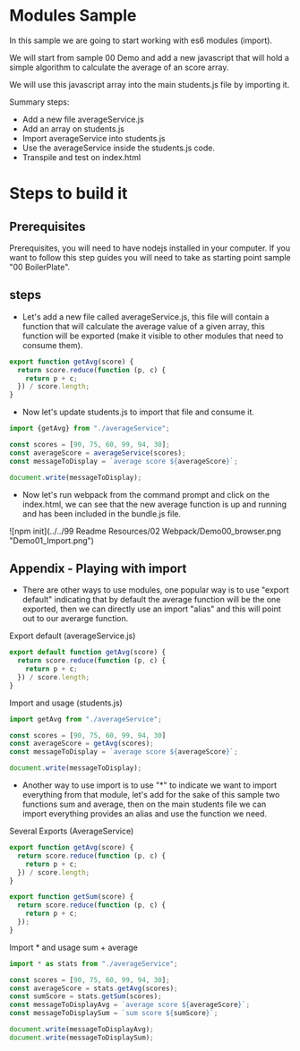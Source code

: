 # Modules Sample

In this sample we are going to start working with es6 modules (import).

We will start from sample 00 Demo and add a new javascript that will
hold a simple algorithm to calculate the average of an score array.

We will use this javascript array into the main students.js file by importing
it.

Summary steps:
 - Add a new file averageService.js
 - Add an array on students.js
 - Import averageService into students.js
 - Use the averageService inside the students.js code.
 - Transpile and test on index.html


# Steps to build it

## Prerequisites

Prerequisites, you will need to have nodejs installed in your computer. If you want to follow this step guides you will need to take as starting point sample "00 BoilerPlate".

## steps

- Let's add a new file called averageService.js, this file will contain a function that will calculate the average value of a given array, this function will be exported (make it visible to other modules that need to consume them).

````javascript
export function getAvg(score) {
  return score.reduce(function (p, c) {
    return p + c;
  }) / score.length;
}
````

- Now let's update students.js to import that file and consume it.

````javascript
import {getAvg} from "./averageService";

const scores = [90, 75, 60, 99, 94, 30];
const averageScore = averageService(scores);
const messageToDisplay = `average score ${averageScore}`;

document.write(messageToDisplay);
````

- Now let's run webpack from the command prompt and click on the index.html, we
can see that the new average function is up and running and has been included in
the bundle.js file.

![npm init](../../99 Readme Resources/02 Webpack/Demo00_browser.png "Demo01_Import.png")

## Appendix - Playing with import

- There are other ways to use modules, one popular way is to use "export default"
indicating that by default the average function will be the one exported, then
we can directly use an import "alias" and this will point out to our averarge function.

Export default (averageService.js)

````javascript
export default function getAvg(score) {
  return score.reduce(function (p, c) {
    return p + c;
  }) / score.length;
}
````

Import and usage (students.js)

````javascript
import getAvg from "./averageService";

const scores = [90, 75, 60, 99, 94, 30]
const averageScore = getAvg(scores);
const messageToDisplay = `average score ${averageScore}`;

document.write(messageToDisplay);
````


- Another way to use import is to use "*" to indicate we want to import everything
from that module, let's add for the sake of this sample two functions sum and average,
then on the main students file we can import everything provides an alias and use
the function we need.

Several Exports (AverageService)

````javascript
export function getAvg(score) {
  return score.reduce(function (p, c) {
    return p + c;
  }) / score.length;
}

export function getSum(score) {
  return score.reduce(function (p, c) {
    return p + c;
  });
}
````

Import * and usage sum + average

````javascript
import * as stats from "./averageService";

const scores = [90, 75, 60, 99, 94, 30];
const averageScore = stats.getAvg(scores);
const sumScore = stats.getSum(scores);
const messageToDisplayAvg = `average score ${averageScore}`;
const messageToDisplaySum = `sum score ${sumScore}`;

document.write(messageToDisplayAvg);
document.write(messageToDisplaySum);
````
